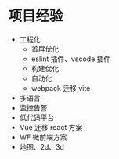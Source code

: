 # 项目经验
- 工程化
  - 首屏优化
  - eslint 插件、vscode 插件
  - 构建优化
  - 自动化
  - webpack 迁移 vite
- 多语言
- 监控告警
- 低代码平台
- Vue 迁移 react 方案
- WF 微前端方案
- 地图、2d、3d